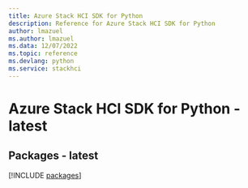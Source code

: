 ```yaml
---
title: Azure Stack HCI SDK for Python
description: Reference for Azure Stack HCI SDK for Python
author: lmazuel
ms.author: lmazuel
ms.data: 12/07/2022
ms.topic: reference
ms.devlang: python
ms.service: stackhci
---
```

# Azure Stack HCI SDK for Python - latest
## Packages - latest
[!INCLUDE [packages](stack-hci-index.md)]